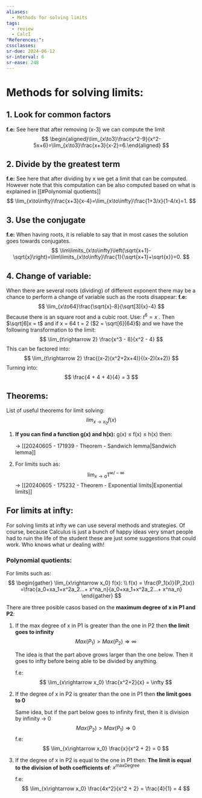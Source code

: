 ```yaml
---
aliases:
  - Methods for solving limits
tags:
  - review
  - CalcI
"References:": 
cssclasses:
sr-due: 2024-06-12
sr-interval: 6
sr-ease: 248
---
```

# Methods for solving limits:

## 1. **Look for common factors**
**f.e:** See here that after removing (x-3) we can compute the limit
$$
\begin{aligned}\lim_{x\to3}\frac{x^2-9}{x^2-5x+6}=\lim_{x\to3}\frac{x+3}{x-2}=6.\end{aligned}
$$

## 2. **Divide by the greatest term**
**f.e:** See here that after dividing by x we get a limit that can be computed. However note that this computation can be also computed based on what is explained in [[#Polynomial quotients]]  
$$
\lim_{x\to\infty}\frac{x+3}{x-4}=\lim_{x\to\infty}\frac{1+3/x}{1-4/x}=1.
$$

## 3. **Use the conjugate**
**f.e:** When having roots, it is reliable to say that in most cases the solution goes towards conjugates. 
$$
\lim\limits_{x\to\infty}\left(\sqrt{x+1}-\sqrt{x}\right)=\lim\limits_{x\to\infty}\frac{1}{\sqrt{x+1}+\sqrt{x}}=0.
$$
## 4. Change of variable: 
When there are several roots (dividing) of different exponent there may be a chance to perform a change of variable such as the roots disappear: 
**f.e:**
	$$
	\lim_{x\to64}\frac{\sqrt{x}-8}{\sqrt[3]{x}-4}
	$$
	Because there is an square root and a cubic root. Use: $t^6 = x$ . Then $\sqrt[6]x = t$ and if x = 64   t = 2 ($2 = \sqrt[6]{64}$) and we have the following transformation to the limit: 
	$$
	\lim_{t\rightarrow 2} \frac{x^3 - 8}{x^2 - 4}
	$$
	This can be factored into: 
	$$
	\lim_{t\rightarrow 2} \frac{(x-2)(x^2+2x+4)}{(x-2)(x+2)}
	$$
	Turning into: 
	$$
	\frac{4 + 4 + 4}{4} = 3
	$$


## Theorems: 
List of useful theorems for limit solving: 
$$
lim_{x\rightarrow x_0} f(x)
$$
1. **If you can find a function g(x) and h(x):** g(x) ≤ f(x) ≤ h(x) then:
   
    → [[20240605 - 171939 - Theorem - Sandwich lemma|Sandwich lemma]]
  
2. For limits such as:
	$$\lim_{x\rightarrow \alpha} 1^{\infty /-\infty}$$
	→ [[20240605 - 175232 - Theorem - Exponential limits|Exponential limits]] 

## For limits at infty:

For solving limits at infty we can use several methods and strategies. Of course, because Calculus is just a bunch of happy ideas very smart people had to ruin the life of the student these are just some suggestions that could work. Who knows what ur dealing with!

### Polynomial quotients:
For limits such as: 
$$
\begin{gather}
\lim_{x\rightarrow x_0} f(x): \\ f(x) = \frac{P_1(x)}{P_2(x)} =\frac{a_0+xa_1+x^2a_2...+ x^na_n}{a_0+xa_1+x^2a_2...+ x^na_n}
\end{gather}
$$

There are three posible casos based on the **maximum degree of x in P1 and P2**: 

1. If the max degree of x in P1 is greater than the one in P2 then **the limit goes to infinity**
   $$
   Max(P_1) > Max(P_2) \Rightarrow \infty
   $$
   
   The idea is that the part above grows larger than the one below. Then it goes to infty before being able to be divided by anything. 
   
   f.e: 
	   $$
	   \lim_{x\rightarrow x_0} \frac{x^2+2}{x} = \infty
	   $$

2. If the degree of x in P2 is greater than the one in P1 then **the limit goes to 0**
   
   Same idea, but if the part below goes to infinity first, then it is division by infinity → 0 
   $$
   Max(P_2) > Max(P_1) \Rightarrow 0
   $$
   f.e: 
   $$
	   \lim_{x\rightarrow x_0} \frac{x}{x^2 + 2} = 0
	$$

3. If the degree of x in P2 is equal to the one in P1 then:
   **The limit is equal to the division of both coefficients of**: $x^{\text{maxDegree}}$
   
   f.e: 
	   $$
	   \lim_{x\rightarrow x_0} \frac{4x^2}{x^2 + 2} = \frac{4}{1} = 4
	   $$
	   
	   